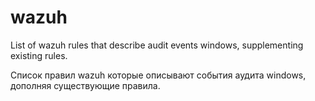 # wazuh

List of wazuh rules that describe audit events windows, supplementing existing rules.

Список правил wazuh которые описывают события аудита windows, дополняя существующие правила.

